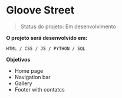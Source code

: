 # Gloove Street
> Status do projeto: Em desenvolvimento

**O projeto será desenvolvido em:**
```
HTML / CSS / JS / PYTHON / SQL
```
**Objetivos**
- Home page
- Navigation bar
- Gallery
- Footer with contatcs
